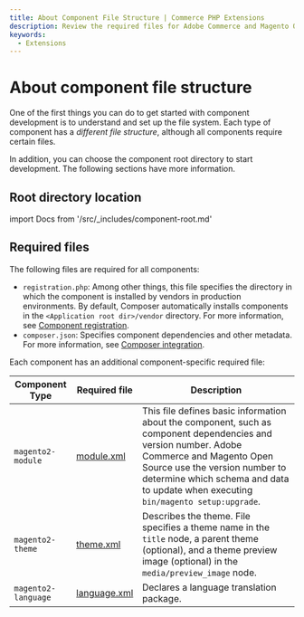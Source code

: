 ```yaml
---
title: About Component File Structure | Commerce PHP Extensions
description: Review the required files for Adobe Commerce and Magento Open Source components.
keywords:
  - Extensions
---
```


# About component file structure

One of the first things you can do to get started with component development is to understand and set up the file system. Each type of component has a *different file structure*, although all components require certain files.

In addition, you can choose the component root directory to start development. The following sections have more information.

## Root directory location

import Docs from '/src/_includes/component-root.md'

<Docs />

## Required files

The following files are required for all components:

*  `registration.php`: Among other things, this file specifies the directory in which the component is installed by vendors in production environments. By default, Composer automatically installs components in the `<Application root dir>/vendor` directory. For more information, see [Component registration](../build/component-registration.md).
*  `composer.json`: Specifies component dependencies and other metadata. For more information, see [Composer integration](../build/composer-integration.md).

Each component has an additional component-specific required file:

| Component Type | Required file | Description |
| --- | --- | --- |
| `magento2-module` | [module.xml](../../architecture/modules/dependencies.md#managing-module-dependencies) | This file defines basic information about the component, such as component dependencies and version number. Adobe Commerce and Magento Open Source use the version number to determine which schema and data to update when executing `bin/magento setup:upgrade`. |
| `magento2-theme` | [theme.xml](https://developer.adobe.com/commerce/frontend-core/guide/themes/create-storefront/#declare-your-theme) | Describes the theme. File specifies a theme name in the `title` node, a parent theme (optional), and a theme preview image (optional) in the `media/preview_image` node. |
| `magento2-language` | [language.xml](https://experienceleague.adobe.com/docs/commerce-operations/configuration-guide/cli/localization.html#m2devgde-xlate-files) | Declares a language translation package. |
